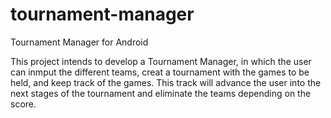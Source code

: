 tournament-manager
==================

Tournament Manager for Android

This project intends to develop a Tournament Manager, in which the user can inmput the different teams, creat a tournament with the games to be held, and keep track of the games. This track will advance the user into the next stages of the tournament and eliminate the teams depending on the score.
